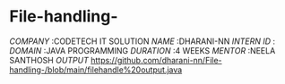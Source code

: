 # File-handling-
*COMPANY* :CODETECH IT SOLUTION
*NAME* :DHARANI-NN
*INTERN ID* :
*DOMAIN* :JAVA PROGRAMMING
*DURATION* :4 WEEKS
*MENTOR* :NEELA SANTHOSH
*OUTPUT*
https://github.com/dharani-nn/File-handling-/blob/main/filehandle%20output.java
